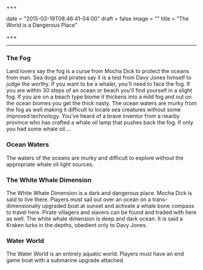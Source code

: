 +++

date = "2015-03-19T08:46:41-04:00"
draft = false
image = ""
title = "The World is a Dangerous Place"

+++

* * *

### The Fog

Land lovers say the fog is a curse from Mocha Dick to protect the oceans from man.  Sea dogs and pirates say it is a test from Davy Jones himself to judge the worthy.  If you want to be a whaler, you'll need to face the fog.  If you are within 30 steps of an ocean or beach you'll find yourself in a slight fog.  If you are on a beach type biome it thickens into a mild fog and out on the ocean biomes you get the thick nasty.  The ocean waters are murky from the fog as well making it difficult to locate sea creatures without some improved technology.   You've heard of a brave inventor from a nearby province who has crafted a whale oil lamp that pushes back the fog.  If only you had some whale oil....


### Ocean Waters

The waters of the oceans are murky and difficult to explore without the appropriate whale oil light sources.


### The White Whale Dimension

The White Whate Dimension is a dark and dangerous place.  Mocha Dick is said to live there.  Players must sail out over an ocean on a trans-dimensionally upgraded boat at sunset and activate a whale bone compass to travel here.  Pirate villagers and slavers can be found and traded with here as well.  The white whale dimension is deep and dark ocean.  It is said a Kraken lurks in the depths, obedient only to Davy Jones.

### Water World

The Water World is an entirely aquatic world.  Players must have an end game boat with a submarine upgrade attached.